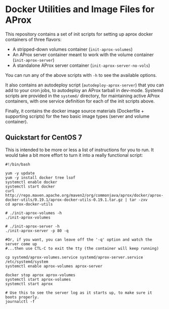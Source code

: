 # Docker Utilities and Image Files for AProx

This repository contains a set of init scripts for setting up aprox docker containers of three flavors:

  * A stripped-down volumes container (`init-aprox-volumes`)
  * An AProx server container meant to work with the volume container (`init-aprox-server`)
  * A standalone AProx server container (`init-aprox-server-no-vols`)

You can run any of the above scripts with `-h` to see the available options.

It also contains an autodeploy script (`autodeploy-aprox-server`) that you can add to your cron jobs, 
to autodeploy an AProx tarball in dev-mode. Systemd scripts are provided in the `systemd/` directory, 
for maintaining active AProx containers, with one service definition for each of the init scripts above.

Finally, it contains the docker image source materials (Dockerfile + supporting scripts) for the two basic
image types (server and volume container).

## Quickstart for CentOS 7

This is intended to be more or less a list of instructions for you to run. It would take a bit more effort
to turn it into a really functional script:

    #!/bin/bash
    
    yum -y update
    yum -y install docker tree lsof
    systemctl enable docker
    systemctl start docker
    curl http://repo.maven.apache.org/maven2/org/commonjava/aprox/docker/aprox-docker-utils/0.19.1/aprox-docker-utils-0.19.1.tar.gz | tar -zxv
    cd aprox-docker-utils
    
    # ./init-aprox-volumes -h
    ./init-aprox-volumes
    
    # ./init-aprox-server -h
    ./init-aprox-server -p 80 -q
    
    #Or, if you want, you can leave off the '-q' option and watch the server come up
    #...then use CTL-C to exit the tty (the container will keep running)
    
    cp systemd/aprox-volumes.service systemd/aprox-server.service /etc/systemd/system
    systemctl enable aprox-volumes aprox-server
    
    docker stop aprox aprox-volumes
    systemctl start aprox-volumes
    systemctl start aprox
    
    # Use this to see the server log as it starts up, to make sure it boots properly.
    journalctl -f

